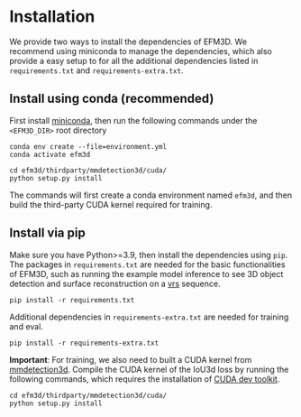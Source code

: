 # Installation

We provide two ways to install the dependencies of EFM3D. We recommend using miniconda to manage the dependencies, which
also provide a easy setup to for all the additional dependencies listed in `requirements.txt` and `requirements-extra.txt`.

## Install using conda (recommended)

First install [miniconda](https://docs.anaconda.com/miniconda/#quick-command-line-install),
then run the following commands under the `<EFM3D_DIR>` root directory

```
conda env create --file=environment.yml
conda activate efm3d

cd efm3d/thirdparty/mmdetection3d/cuda/
python setup.py install
```

The commands will first create a conda environment named `efm3d`, and then build the
third-party CUDA kernel required for training.

## Install via pip

Make sure you have
Python>=3.9, then install the dependencies using `pip`.
The packages in `requirements.txt` are needed for the basic functionalities of
EFM3D, such as running the example model inference to see 3D object detection
and surface reconstruction on a [vrs](https://facebookresearch.github.io/vrs/)
sequence.

```
pip install -r requirements.txt
```

Additional dependencies in `requirements-extra.txt` are needed for training and eval.

```
pip install -r requirements-extra.txt
```

**Important**: For training, we also need to built a CUDA kernel from
[mmdetection3d](https://github.com/open-mmlab/mmdetection3d). Compile the CUDA
kernel of the IoU3d loss by running the following commands, which requires the
installation of
[CUDA dev toolkit](https://docs.nvidia.com/cuda/cuda-installation-guide-linux/).

```
cd efm3d/thirdparty/mmdetection3d/cuda/
python setup.py install
```
